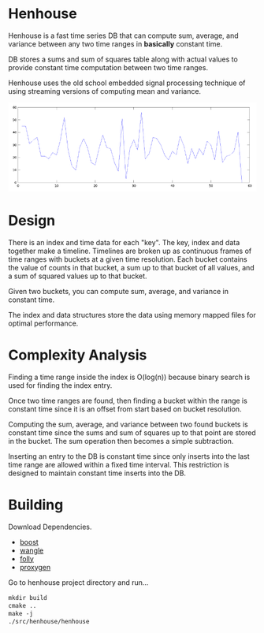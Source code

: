 Henhouse
========================

Henhouse is a fast time series DB that can compute sum, average, and variance 
between any two time ranges in **basically** constant time. 

DB stores a sums and sum of squares table along with actual values to provide
constant time computation between two time ranges.

Henhouse uses the old school embedded signal processing technique of using 
streaming versions of computing mean and variance.

![alt text](doc/graph.png "Time Graph")

Design
=========================

There is an index and time data for each "key". The key, index and data together make a 
timeline. Timelines are broken up as continuous frames of time ranges with buckets at a given 
time resolution. Each bucket contains the value of counts in that bucket, 
a sum up to that bucket of all values, and a sum of squared values up to that bucket. 

Given two buckets, you can compute sum, average, and variance in constant time.

The index and data structures store the data using memory mapped files
for optimal performance.

Complexity Analysis
==========================

Finding a time range inside the index is O(log(n)) because binary search is used
for finding the index entry. 

Once two time ranges are found, then finding a bucket within the range is constant time
since it is an offset from start based on bucket resolution. 

Computing the sum, average, and variance between two found buckets is constant time
since the sums and sum of squares up to that point are stored in the bucket. 
The sum operation then becomes a simple subtraction.

Inserting an entry to the DB is constant time since only inserts into the last
time range are allowed within a fixed time interval. This restriction is designed to 
maintain constant time inserts into the DB.

Building
==========================

Download Dependencies.

- [boost](boost.org) 
- [wangle](https://github.com/facebook/wangle)
- [folly](https://github.com/facebook/folly)
- [proxygen](https://github.com/facebook/proxygen)

Go to henhouse project directory and
run...

    mkdir build
    cmake ..
    make -j
    ./src/henhouse/henhouse


